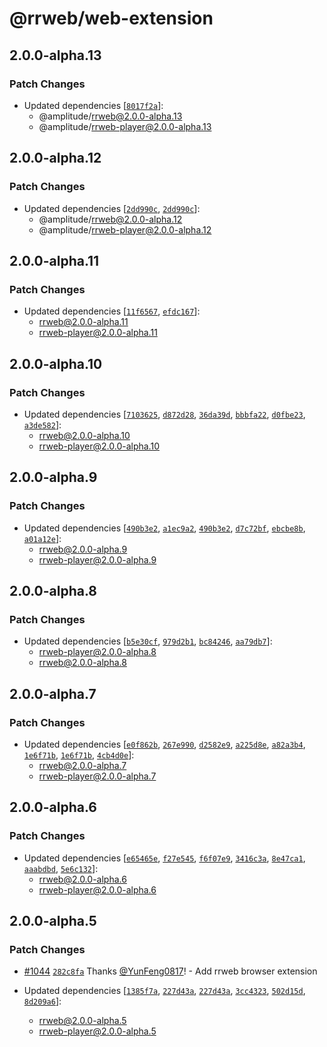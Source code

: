 # @rrweb/web-extension

## 2.0.0-alpha.13

### Patch Changes

- Updated dependencies [[`8017f2a`](https://github.com/amplitude/rrweb/commit/8017f2a2901ab5c73b47952ad1fb012d37eb3efc)]:
  - @amplitude/rrweb@2.0.0-alpha.13
  - @amplitude/rrweb-player@2.0.0-alpha.13

## 2.0.0-alpha.12

### Patch Changes

- Updated dependencies [[`2dd990c`](https://github.com/amplitude/rrweb/commit/2dd990cbcfbaf5e552816379115608a9762e1b45), [`2dd990c`](https://github.com/amplitude/rrweb/commit/2dd990cbcfbaf5e552816379115608a9762e1b45)]:
  - @amplitude/rrweb@2.0.0-alpha.12
  - @amplitude/rrweb-player@2.0.0-alpha.12

## 2.0.0-alpha.11

### Patch Changes

- Updated dependencies [[`11f6567`](https://github.com/rrweb-io/rrweb/commit/11f6567fd81ef9ed0f954a7b6d5e39653f56004f), [`efdc167`](https://github.com/rrweb-io/rrweb/commit/efdc167ca6c039d04af83612e3d92498bb9b41a7)]:
  - rrweb@2.0.0-alpha.11
  - rrweb-player@2.0.0-alpha.11

## 2.0.0-alpha.10

### Patch Changes

- Updated dependencies [[`7103625`](https://github.com/rrweb-io/rrweb/commit/7103625b4683cbd75732ee03973e38f573847b1c), [`d872d28`](https://github.com/rrweb-io/rrweb/commit/d872d2809e3ec8d6ff5d3d5f43bc81aff70e7548), [`36da39d`](https://github.com/rrweb-io/rrweb/commit/36da39db366a9f80c28549771ed331090a1c6647), [`bbbfa22`](https://github.com/rrweb-io/rrweb/commit/bbbfa226fc5882a01ecc1607b713f0caf797775e), [`d0fbe23`](https://github.com/rrweb-io/rrweb/commit/d0fbe23c632021410a6dd45f9028a9a012467261), [`a3de582`](https://github.com/rrweb-io/rrweb/commit/a3de582e9c32be9e0ccd84bb7df756af6b0594f7)]:
  - rrweb@2.0.0-alpha.10
  - rrweb-player@2.0.0-alpha.10

## 2.0.0-alpha.9

### Patch Changes

- Updated dependencies [[`490b3e2`](https://github.com/rrweb-io/rrweb/commit/490b3e2b62b62d61e6f6f5391d5b879194c9a221), [`a1ec9a2`](https://github.com/rrweb-io/rrweb/commit/a1ec9a273e6634eec67098fdd880ee681648fbbd), [`490b3e2`](https://github.com/rrweb-io/rrweb/commit/490b3e2b62b62d61e6f6f5391d5b879194c9a221), [`d7c72bf`](https://github.com/rrweb-io/rrweb/commit/d7c72bff0724b46a6fa94af455220626a27104fe), [`ebcbe8b`](https://github.com/rrweb-io/rrweb/commit/ebcbe8b0d746a0a4c07d3530387f920900f35215), [`a01a12e`](https://github.com/rrweb-io/rrweb/commit/a01a12ef6769f26aa922ccd6ac76499f0837f0c2)]:
  - rrweb@2.0.0-alpha.9
  - rrweb-player@2.0.0-alpha.9

## 2.0.0-alpha.8

### Patch Changes

- Updated dependencies [[`b5e30cf`](https://github.com/rrweb-io/rrweb/commit/b5e30cf6cc7f5335d674ef1917a92bdf2895fe9e), [`979d2b1`](https://github.com/rrweb-io/rrweb/commit/979d2b1847a3d05e2731722952e4d6bd8be54f40), [`bc84246`](https://github.com/rrweb-io/rrweb/commit/bc84246f78849a80dbb8fe9b4e76117afcc5c3f7), [`aa79db7`](https://github.com/rrweb-io/rrweb/commit/aa79db7568578ea3a413292450cd64f07481e5dd)]:
  - rrweb-player@2.0.0-alpha.8
  - rrweb@2.0.0-alpha.8

## 2.0.0-alpha.7

### Patch Changes

- Updated dependencies [[`e0f862b`](https://github.com/rrweb-io/rrweb/commit/e0f862bac7dbaa9cfd778f5ef0f5f3fd8cbe6def), [`267e990`](https://github.com/rrweb-io/rrweb/commit/267e990dc0e45a5acaaa3ee89db7ae9171520d54), [`d2582e9`](https://github.com/rrweb-io/rrweb/commit/d2582e9a81197130cd93bc1dd778e16fddfb0be3), [`a225d8e`](https://github.com/rrweb-io/rrweb/commit/a225d8e1412a69a761c22eb45565fff0b0ce5c11), [`a82a3b4`](https://github.com/rrweb-io/rrweb/commit/a82a3b42b125aaaea607410b49f012933466c523), [`1e6f71b`](https://github.com/rrweb-io/rrweb/commit/1e6f71b3cddcfafe78b9e40edfbd75e485702e4e), [`1e6f71b`](https://github.com/rrweb-io/rrweb/commit/1e6f71b3cddcfafe78b9e40edfbd75e485702e4e), [`4cb4d0e`](https://github.com/rrweb-io/rrweb/commit/4cb4d0e95a540a366bdec157fe78d9f099514818)]:
  - rrweb@2.0.0-alpha.7
  - rrweb-player@2.0.0-alpha.7

## 2.0.0-alpha.6

### Patch Changes

- Updated dependencies [[`e65465e`](https://github.com/rrweb-io/rrweb/commit/e65465e808178a80a4ba84970f02162ba812955e), [`f27e545`](https://github.com/rrweb-io/rrweb/commit/f27e545e1871ed2c1753d37543f556e8ddc406b4), [`f6f07e9`](https://github.com/rrweb-io/rrweb/commit/f6f07e953376634a4caf28ff8cbfed5a017c4347), [`3416c3a`](https://github.com/rrweb-io/rrweb/commit/3416c3a769e2bd2ddfbb88f5c4ff139871c567be), [`8e47ca1`](https://github.com/rrweb-io/rrweb/commit/8e47ca1021ebb4fc036b37623ef10abf7976d6dd), [`aaabdbd`](https://github.com/rrweb-io/rrweb/commit/aaabdbdff5df2abd1a294c40ed89e74bf8b2ec7c), [`5e6c132`](https://github.com/rrweb-io/rrweb/commit/5e6c132a4d0e5f5524b2201d6a73dae62b4a0877)]:
  - rrweb@2.0.0-alpha.6
  - rrweb-player@2.0.0-alpha.6

## 2.0.0-alpha.5

### Patch Changes

- [#1044](https://github.com/rrweb-io/rrweb/pull/1044) [`282c8fa`](https://github.com/rrweb-io/rrweb/commit/282c8fa415318e56e8b63fa30ce3f173813b39c3) Thanks [@YunFeng0817](https://github.com/YunFeng0817)! - Add rrweb browser extension

- Updated dependencies [[`1385f7a`](https://github.com/rrweb-io/rrweb/commit/1385f7acc0052f83be1458a7b00e18c026ee393f), [`227d43a`](https://github.com/rrweb-io/rrweb/commit/227d43abb93d57cadc70c760b28c46911bf7d8ff), [`227d43a`](https://github.com/rrweb-io/rrweb/commit/227d43abb93d57cadc70c760b28c46911bf7d8ff), [`3cc4323`](https://github.com/rrweb-io/rrweb/commit/3cc4323094065a12f8b65afecd45061d604e245f), [`502d15d`](https://github.com/rrweb-io/rrweb/commit/502d15df9f7f43b3408ccfbb3f14c4bb007883c4), [`8d209a6`](https://github.com/rrweb-io/rrweb/commit/8d209a62f31c4c80e3e5bc36e47d7282ee854ac7)]:
  - rrweb@2.0.0-alpha.5
  - rrweb-player@2.0.0-alpha.5
